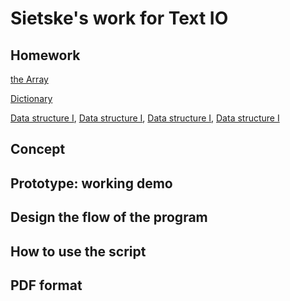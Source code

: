 # Sietske's work for Text IO 

## Homework
[the Array](textIO/array-courses.pv)

[Dictionary](textIO/dictionary-room.pv)

[Data structure I](textIO/data-structure1-albums01.pv),
[Data structure I](textIO/data-structure1-albums02.pv),
[Data structure I](textIO/data-structure1-albums03.pv),
[Data structure I](textIO/data-structure1-albums04.pv)


## Concept

## Prototype: working demo

## Design the flow of the program

## How to use the script

## PDF format 
			
